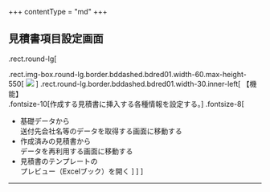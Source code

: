 +++
contentType = "md"
+++


## 見積書項目設定画面

.rect.round-lg[

.rect.img-box.round-lg.border.bddashed.bdred01.width-60.max-height-550[
[![](./resource/screens/02.png)](./resource/screens/02.png) 
]
.rect.round-lg.border.bddashed.bdred01.width-30.inner-left[
【機能】  
.fontsize-10[作成する見積書に挿入する各種情報を設定する。]
.fontsize-8[
- 基礎データから  
送付先会社名等のデータを取得する画面に移動する
- 作成済みの見積書から  
データを再利用する画面に移動する
- 見積書のテンプレートの  
プレビュー（Excelブック）を開く
]
]
]

---